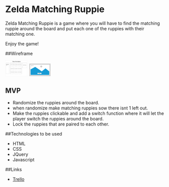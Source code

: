 # Zelda Matching Ruppie

Zelda Matching Ruppie  is a game where you will have to find the matching ruppie around the board and put each one of the ruppies with their matching one. 

Enjoy the game!

##Wireframe

<img src="./assets/page_2.png" style="width: 70px;">
<img src="./assets/page_1.png" style="width: 70px;">


## MVP

* Randomize the ruppies around the board.
* when randomize make matching ruppies sow there isnt 1 left out.
* Make the ruppies clickable and add a switch function where it will let the player switch the ruppies around the board.
* Lock the ruppies that are paired to each other.

##Technologies to be used
* HTML
* CSS
* JQuery
* Javascript

##Links

* [Trello](https://trello.com/b/h4pOEyz1/project-1)

